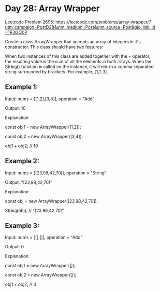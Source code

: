 # Day 28: Array Wrapper

Leetcode Problem 2695: https://leetcode.com/problems/array-wrapper/?utm_campaign=PostD28&utm_medium=Post&utm_source=Post&gio_link_id=1R3l3Q0P

Create a class ArrayWrapper that accepts an array of integers in it's constructor. This class should have two features:

When two instances of this class are added together with the + operator, the resulting value is the sum of all the elements in both arrays.
When the String() function is called on the instance, it will return a comma separated string surrounded by brackets. For example, [1,2,3].
 

## Example 1:

Input: nums = [[1,2],[3,4]], operation = "Add"

Output: 10

Explanation:

const obj1 = new ArrayWrapper([1,2]);

const obj2 = new ArrayWrapper([3,4]);

obj1 + obj2; // 10

## Example 2:

Input: nums = [[23,98,42,70]], operation = "String"

Output: "[23,98,42,70]"

Explanation:

const obj = new ArrayWrapper([23,98,42,70]);

String(obj); // "[23,98,42,70]"

## Example 3:

Input: nums = [[],[]], operation = "Add"

Output: 0

Explanation:

const obj1 = new ArrayWrapper([]);

const obj2 = new ArrayWrapper([]);

obj1 + obj2; // 0